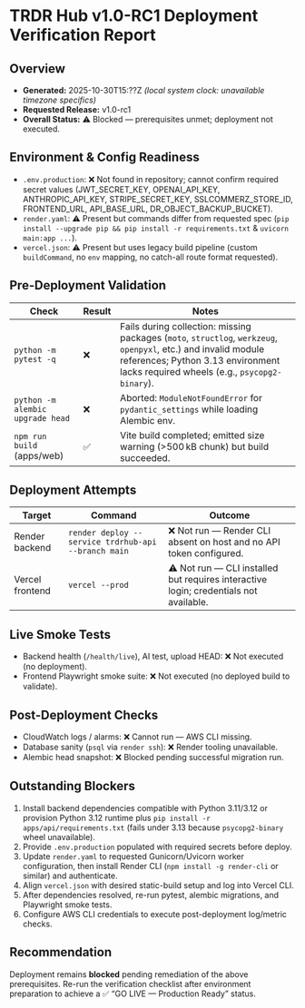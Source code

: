 # TRDR Hub v1.0-RC1 Deployment Verification Report

## Overview
- **Generated:** 2025-10-30T15:??Z *(local system clock: unavailable timezone specifics)*  
- **Requested Release:** v1.0-rc1  
- **Overall Status:** ⚠️ Blocked — prerequisites unmet; deployment not executed.

## Environment & Config Readiness
- `.env.production`: ❌ Not found in repository; cannot confirm required secret values (JWT_SECRET_KEY, OPENAI_API_KEY, ANTHROPIC_API_KEY, STRIPE_SECRET_KEY, SSLCOMMERZ_STORE_ID, FRONTEND_URL, API_BASE_URL, DR_OBJECT_BACKUP_BUCKET).
- `render.yaml`: ⚠️ Present but commands differ from requested spec (`pip install --upgrade pip && pip install -r requirements.txt` & `uvicorn main:app ...`).
- `vercel.json`: ⚠️ Present but uses legacy build pipeline (custom `buildCommand`, no `env` mapping, no catch-all route format requested).

## Pre-Deployment Validation
| Check | Result | Notes |
| --- | --- | --- |
| `python -m pytest -q` | ❌ | Fails during collection: missing packages (`moto`, `structlog`, `werkzeug`, `openpyxl`, etc.) and invalid module references; Python 3.13 environment lacks required wheels (e.g., `psycopg2-binary`). |
| `python -m alembic upgrade head` | ❌ | Aborted: `ModuleNotFoundError` for `pydantic_settings` while loading Alembic env. |
| `npm run build` (apps/web) | ✅ | Vite build completed; emitted size warning (>500 kB chunk) but build succeeded. |

## Deployment Attempts
| Target | Command | Outcome |
| --- | --- | --- |
| Render backend | `render deploy --service trdrhub-api --branch main` | ❌ Not run — Render CLI absent on host and no API token configured. |
| Vercel frontend | `vercel --prod` | ⚠️ Not run — CLI installed but requires interactive login; credentials not available. |

## Live Smoke Tests
- Backend health (`/health/live`), AI test, upload HEAD: ❌ Not executed (no deployment).
- Frontend Playwright smoke suite: ❌ Not executed (no deployed build to validate).

## Post-Deployment Checks
- CloudWatch logs / alarms: ❌ Cannot run — AWS CLI missing.
- Database sanity (`psql` via `render ssh`): ❌ Render tooling unavailable.
- Alembic head snapshot: ❌ Blocked pending successful migration run.

## Outstanding Blockers
1. Install backend dependencies compatible with Python 3.11/3.12 or provision Python 3.12 runtime plus `pip install -r apps/api/requirements.txt` (fails under 3.13 because `psycopg2-binary` wheel unavailable).  
2. Provide `.env.production` populated with required secrets before deploy.  
3. Update `render.yaml` to requested Gunicorn/Uvicorn worker configuration, then install Render CLI (`npm install -g render-cli` or similar) and authenticate.  
4. Align `vercel.json` with desired static-build setup and log into Vercel CLI.  
5. After dependencies resolved, re-run pytest, alembic migrations, and Playwright smoke tests.  
6. Configure AWS CLI credentials to execute post-deployment log/metric checks.

## Recommendation
Deployment remains **blocked** pending remediation of the above prerequisites. Re-run the verification checklist after environment preparation to achieve a ✅ “GO LIVE — Production Ready” status.
